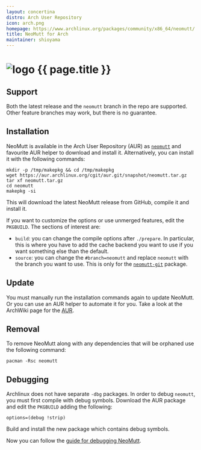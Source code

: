 ```yaml
---
layout: concertina
distro: Arch User Repository
icon: arch.png
homepage: https://www.archlinux.org/packages/community/x86_64/neomutt/
title: NeoMutt for Arch
maintainer: shioyama
---
```


# ![logo](/images/distros/{{page.icon}}) {{ page.title }}

## Support <a class="offset" id="support"></a>

Both the latest release and the `neomutt` branch in the repo are supported.
Other feature branches may work, but there is no guarantee.

## Installation <a class="offset" id="install"></a>

NeoMutt is available in the Arch User Repository (AUR) as
[`neomutt`](https://www.archlinux.org/packages/community/x86_64/neomutt/) and
favourite AUR helper to download and install it. Alternatively, you can install
it with the following commands:

```
mkdir -p /tmp/makepkg && cd /tmp/makepkg
wget https://aur.archlinux.org/cgit/aur.git/snapshot/neomutt.tar.gz
tar xf neomutt.tar.gz
cd neomutt
makepkg -si
```

This will download the latest NeoMutt release from GitHub, compile it and
install it.

If you want to customize the options or use unmerged features, edit the
`PKGBUILD`. The sections of interest are:

- `build`: you can change the compile options after `./prepare`. In particular,
  this is where you have to add the cache backend you want to use if you want
  something else than the default.
- `source`: you can change the `#branch=neomutt` and replace `neomutt` with the
  branch you want to use. This is only for the
  [`neomutt-git`](https://www.archlinux.org/packages/community/x86_64/neomutt/) package.

## Update <a class="offset" id="update"></a>

You must manually run the installation commands again to update NeoMutt. Or you
can use an AUR helper to automate it for you. Take a look at the ArchWiki page
for the [AUR](https://wiki.archlinux.org/index.php/Arch_User_Repository).

## Removal <a class="offset" id="remove"></a>

To remove NeoMutt along with any dependencies that will be orphaned use the
following command:

```
pacman -Rsc neomutt
```

## Debugging <a class="offset" id="debug"></a>

Archlinux does not have separate `-dbg` packages. In order to debug `neomutt`,
you must first compile with debug symbols. Download the AUR package and edit
the `PKGBUILD` adding the following:

```
options=(debug !strip)
```

Build and install the new package which contains debug symbols.

Now you can follow the [guide for debugging NeoMutt](/dev/debug).

